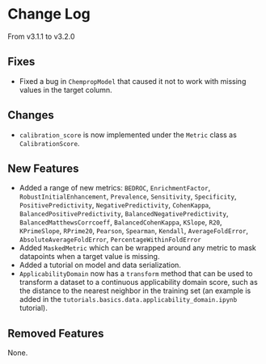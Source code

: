 # Change Log

From v3.1.1 to v3.2.0

## Fixes

- Fixed a bug in `ChempropModel` that caused it not to work with missing values in the
  target column.

## Changes

- `calibration_score` is now implemented under the `Metric` class as `CalibrationScore`.

## New Features

- Added a range of new metrics: `BEDROC`, `EnrichmentFactor`, `RobustInitialEnhancement`,
  `Prevalence`, `Sensitivity`, `Specificity`, `PositivePredictivity`, `NegativePredictivity`,
   `CohenKappa`, `BalancedPositivePredictivity`, `BalancedNegativePredictivity`,
   `BalancedMatthewsCorrcoeff`, `BalancedCohenKappa`, `KSlope`, `R20`, `KPrimeSlope`,
   `RPrime20`, `Pearson`, `Spearman`, `Kendall`, `AverageFoldError`, 
   `AbsoluteAverageFoldError`, `PercentageWithinFoldError`
- Added `MaskedMetric` which can be wrapped around any metric to mask datapoints
  when a target value is missing.
- Added a tutorial on model and data serialization.
- `ApplicabilityDomain` now has a `transform` method that can be used to transform
  a dataset to a continuous applicability domain score, such as the distance to the
  nearest neighbor in the training set (an example is added in the 
  `tutorials.basics.data.applicability_domain.ipynb` tutorial).

## Removed Features

None.

